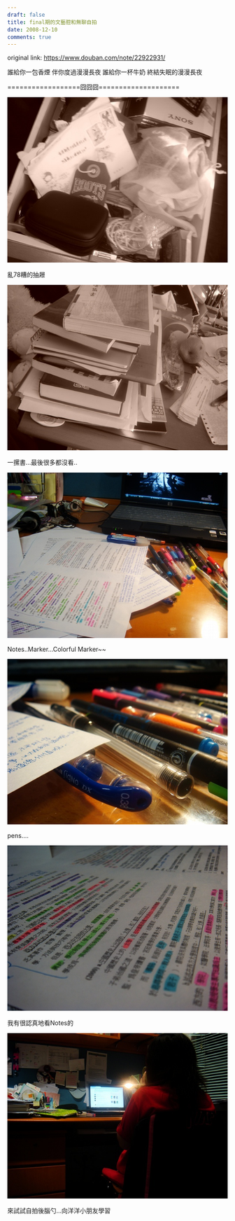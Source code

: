 ```yaml
---
draft: false
title: final期的文藝腔和無聊自拍
date: 2008-12-10
comments: true
---
```


original link: https://www.douban.com/note/22922931/

誰給你一包香煙
伴你度過漫漫長夜
誰給你一杯牛奶
終結失眠的漫漫長夜


\==================囧囧囧====================



![亂78糟的抽屜](../../assets/images/before-final-selfie/p22922931-1.jpg)

亂78糟的抽屜



![一摞書...最後很多都沒看..](../../assets/images/before-final-selfie/p22922931-2.jpg)

一摞書...最後很多都沒看..



![Notes..Marker...Colorful Marker~~](../../assets/images/before-final-selfie/p22922931-3.jpg)

Notes..Marker...Colorful Marker~~



![pens....](../../assets/images/before-final-selfie/p22922931-4.jpg)

pens....



![我有很認真地看Notes的](../../assets/images/before-final-selfie/p22922931-5.jpg)

我有很認真地看Notes的



![來試試自拍後腦勺...向洋洋小朋友學習  ](../../assets/images/before-final-selfie/p22922931-6.jpg)

來試試自拍後腦勺...向洋洋小朋友學習
